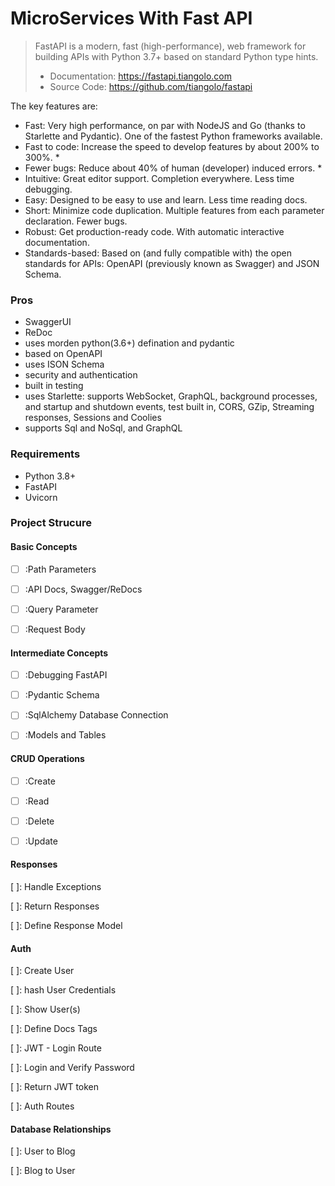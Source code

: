 # MicroServices With Fast API

> FastAPI is a modern, fast (high-performance), web framework for building APIs with Python 3.7+ based on standard Python type hints.
>
> - Documentation: https://fastapi.tiangolo.com
> - Source Code: https://github.com/tiangolo/fastapi

The key features are:

- Fast: Very high performance, on par with NodeJS and Go (thanks to Starlette and Pydantic). One of the fastest Python frameworks available.
- Fast to code: Increase the speed to develop features by about 200% to 300%. \*
- Fewer bugs: Reduce about 40% of human (developer) induced errors. \*
- Intuitive: Great editor support. Completion everywhere. Less time debugging.
- Easy: Designed to be easy to use and learn. Less time reading docs.
- Short: Minimize code duplication. Multiple features from each parameter declaration. Fewer bugs.
- Robust: Get production-ready code. With automatic interactive documentation.
- Standards-based: Based on (and fully compatible with) the open standards for APIs: OpenAPI (previously known as Swagger) and JSON Schema.

### Pros

- SwaggerUI
- ReDoc
- uses morden python(3.6+) defination and pydantic
- based on OpenAPI
- uses ISON Schema
- security and authentication
- built in testing
- uses Starlette: supports WebSocket, GraphQL, background processes, and startup and shutdown events, test built in, CORS, GZip, Streaming responses, Sessions and Coolies
- supports Sql and NoSql, and GraphQL

### Requirements

- Python 3.8+
- FastAPI
- Uvicorn

### Project Strucure

#### Basic Concepts

- [ ] :Path Parameters

  >

- [ ] :API Docs, Swagger/ReDocs

  >

- [ ] :Query Parameter

  >

- [ ] :Request Body
  >

#### Intermediate Concepts

- [ ] :Debugging FastAPI

  >

- [ ] :Pydantic Schema

  >

- [ ] :SqlAlchemy Database Connection

  >

- [ ] :Models and Tables
  >

#### CRUD Operations

- [ ] :Create

  >

- [ ] :Read

  >

- [ ] :Delete

  >

- [ ] :Update
  >

#### Responses

[ ]: Handle Exceptions

>

[ ]: Return Responses

>

[ ]: Define Response Model

>

#### Auth

[ ]: Create User

>

[ ]: hash User Credentials

>

[ ]: Show User(s)

>

[ ]: Define Docs Tags

>

[ ]: JWT - Login Route

>

[ ]: Login and Verify Password

>

[ ]: Return JWT token

>

[ ]: Auth Routes

>

#### Database Relationships

[ ]: User to Blog

>

[ ]: Blog to User

>
